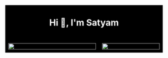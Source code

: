 <div style="display: flex; flex-direction: column; align-items: center; background-color: black;">
  <h1 align="center" style="color: white;">Hi 👋, I'm Satyam</h1>
  
  <div style="display: flex; justify-content: space-between; flex-wrap: wrap; width: 100%; max-width: 1200px; margin-top: 20px;">
    <div style="flex: 1; padding: 10px; box-sizing: border-box; min-width: 300px;">
      <img src="http://github-profile-summary-cards.vercel.app/api/cards/profile-details?username=satya-supercluster&theme=github_dark" style="width: 100%; height: auto;"/>
    </div>
     <div style="flex: 1; padding: 10px; box-sizing: border-box; width: 50vw;">
      <img src="https://github-readme-stats-eight-theta.vercel.app/api/top-langs/?username=satya-supercluster&layout=compact&langs_count=10&&theme=react" style="width: 100%; height: auto;"/>
    </div>
  </div>
</div>
